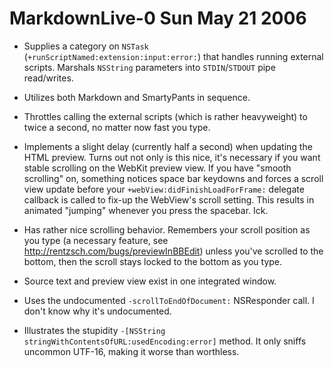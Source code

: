 # MarkdownLive-0 Sun May 21 2006

* Supplies a category on `NSTask` (`+runScriptNamed:extension:input:error:`) that handles running external scripts. Marshals `NSString` parameters into `STDIN`/`STDOUT` pipe read/writes.

* Utilizes both Markdown and SmartyPants in sequence.

* Throttles calling the external scripts (which is rather heavyweight) to twice a second, no matter now fast you type.

* Implements a slight delay (currently half a second) when updating the HTML preview. Turns out not only is this nice, it's necessary if you want stable scrolling on the WebKit preview view. If you have "smooth scrolling" on, something notices space bar keydowns and forces a scroll view update before your `+webView:didFinishLoadForFrame:` delegate callback is called to fix-up the WebView's scroll setting. This results in animated "jumping" whenever you press the spacebar. Ick.

* Has rather nice scrolling behavior. Remembers your scroll position as you type (a necessary feature, see http://rentzsch.com/bugs/previewInBBEdit) unless you've scrolled to the bottom, then the scroll stays locked to the bottom as you type.

* Source text and preview view exist in one integrated window.

* Uses the undocumented `-scrollToEndOfDocument:` NSResponder call. I don't know why it's undocumented.

* Illustrates the stupidity `-[NSString stringWithContentsOfURL:usedEncoding:error]` method. It only sniffs uncommon UTF-16, making it worse than worthless.